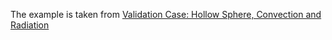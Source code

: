 The example is taken from [Validation Case: Hollow Sphere, Convection and Radiation](https://www.simscale.com/docs/validation-cases/hollow-sphere-convection-radiation/)

